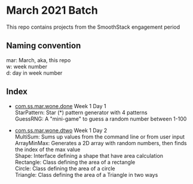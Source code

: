 # March 2021 Batch
This repo contains projects from the SmoothStack engagement period

## Naming convention
mar: March, aka, this repo  
w: week number  
d: day in week number

## Index
- [com.ss.mar.wone.done](src/com/ss/mar/wone/done) Week 1 Day 1  
  StarPattern: Star (*) pattern generator with 4 patterns  
  GuessRNG: A "mini-game" to guess a random number between 1-100  

- [com.ss.mar.wone.dtwo](src/com/ss/mar/wone/dtwo) Week 1 Day 2  
  MultiSum: Sums up values from the command line or from user input  
  ArrayMinMax: Generates a 2D array with random numbers, then finds the index of the max value  
  Shape: Interface defining a shape that have area calculation  
  Rectangle: Class defining the area of a rectangle  
  Circle: Class defining the area of a circle  
  Triangle: Class defining the area of a Triangle in two ways  
